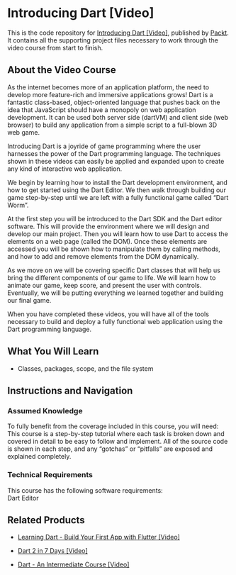 # Introducing Dart [Video]
This is the code repository for [Introducing Dart [Video]](https://www.packtpub.com/web-development/introducing-dart-video?utm_source=github&utm_medium=repository&utm_campaign=9781784399399), published by [Packt](https://www.packtpub.com/?utm_source=github). It contains all the supporting project files necessary to work through the video course from start to finish.
## About the Video Course
As the internet becomes more of an application platform, the need to develop more feature-rich and immersive applications grows! Dart is a fantastic class-based, object-oriented language that pushes back on the idea that JavaScript should have a monopoly on web application development. It can be used both server side (dartVM) and client side (web browser) to build any application from a simple script to a full-blown 3D web game.

Introducing Dart is a joyride of game programming where the user harnesses the power of the Dart programming language. The techniques shown in these videos can easily be applied and expanded upon to create any kind of interactive web application.

We begin by learning how to install the Dart development environment, and how to get started using the Dart Editor. We then walk through building our game step-by-step until we are left with a fully functional game called “Dart Worm”.

At the first step you will be introduced to the Dart SDK and the Dart editor software. This will provide the environment where we will design and develop our main project. Then you will learn how to use Dart to access the elements on a web page (called the DOM). Once these elements are accessed you will be shown how to manipulate them by calling methods, and how to add and remove elements from the DOM dynamically.

As we move on we will be covering specific Dart classes that will help us bring the different components of our game to life. We will learn how to animate our game, keep score, and present the user with controls. Eventually, we will be putting everything we learned together and building our final game.

When you have completed these videos, you will have all of the tools necessary to build and deploy a fully functional web application using the Dart programming language.

<H2>What You Will Learn</H2>
<DIV class=book-info-will-learn-text>
<UL>
<LI>Classes, packages, scope, and the file system </LI></UL></DIV>

## Instructions and Navigation
### Assumed Knowledge
To fully benefit from the coverage included in this course, you will need:<br/>
This course is a step-by-step tutorial where each task is broken down and covered in detail to be easy to follow and implement. All of the source code is shown in each step, and any “gotchas” or “pitfalls” are exposed and explained completely.
### Technical Requirements
This course has the following software requirements:<br/>
Dart Editor

## Related Products
* [Learning Dart - Build Your First App with Flutter [Video]](https://www.packtpub.com/application-development/learning-dart-build-your-first-app-flutter-video?utm_source=github&utm_medium=repository&utm_campaign=9781789618495)

* [Dart 2 in 7 Days [Video]](https://www.packtpub.com/application-development/dart-2-7-days-video?utm_source=github&utm_medium=repository&utm_campaign=9781789617108)

* [Dart - An Intermediate Course [Video]](https://www.packtpub.com/application-development/dart-intermediate-course-video?utm_source=github&utm_medium=repository&utm_campaign=9781789617801)

